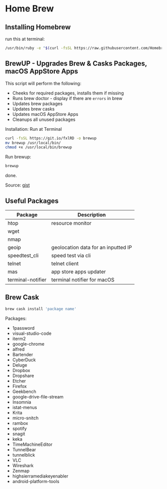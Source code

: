# Home Brew

## Installing Homebrew

run this at terminal:

```bash
/usr/bin/ruby -e "$(curl -fsSL https://raw.githubusercontent.com/Homebrew/install/master/install)"
```

## BrewUP - Upgrades Brew & Casks Packages, macOS AppStore Apps

This script will perform the following:

- Cheeks for required packages, installs them if missing
- Runs brew doctor - display if there are `errors` in brew
- Updates brew packages
- Updates brew casks
- Updates macOS AppStore Apps
- Cleanups all unused packages

Installation: Run at Terminal

```bash
curl -fsSL https://git.io/fxlRD -o brewup
mv brewup /usr/local/bin/
chmod +x /usr/local/bin/brewup
```

Run brewup:

```bash
brewup
```

done.

Source:
[gist](https://gist.github.com/fire1ce/f9b6645b4c8cff5b7229e5011a168a47)
<script src="https://gist.github.com/fire1ce/f9b6645b4c8cff5b7229e5011a168a47.js"></script>

## Useful Packages

| Package           | Description                         |
|-------------------|-------------------------------------|
| htop              | resource monitor                    |
| wget              |                                     |
| nmap              |                                     |
| geoip             | geolocation data for an inputted IP |
| speedtest_cli     | speed test via cli                  |
| telnet            | telnet client                       |
| mas               | app store apps updater              |
| terminal-notifier | terminal notifier for macOS         |

## Brew Cask

```bash
brew cask install 'package name'
```

Packages:

- 1password
- visual-studio-code
- iterm2
- google-chrome
- alfred
- Bartender
- CyberDuck
- Deluge
- Dropbox
- Dropshare
- Etcher
- Firefox
- Geekbench
- google-drive-file-stream
- Insomnia
- istat-menus
- Krita
- micro-snitch
- rambox
- spotify
- snagit
- keka
- TimeMachineEditor
- TunnelBear
- tunnelblick
- VLC
- Wireshark
- Zenmap
- highsierramediakeyenabler
- android-platform-tools